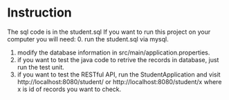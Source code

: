 # Instruction
The sql code is in the student.sql
If you want to run this project on your computer you will need:
0. run the student.sql via mysql.
1. modify the database information in src/main/application.properties.
2. if you want to test the java code to retrive the records in database, just run the test unit.
3. if you want to test the RESTful API, run the StudentApplication and visit http://localhost:8080/student/
or http://localhost:8080/student/x where x is id of records you want to check.

